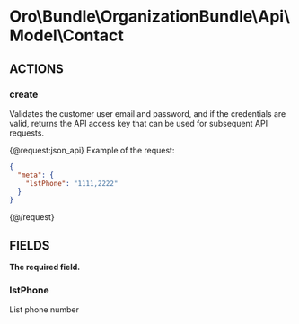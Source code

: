 # Oro\Bundle\OrganizationBundle\Api\Model\Contact

## ACTIONS

### create

Validates the customer user email and password, and if the credentials are valid, returns the API access key
that can be used for subsequent API requests.

{@request:json_api}
Example of the request:

```JSON
{
  "meta": {
    "lstPhone": "1111,2222"
  }
}
```

{@/request}

## FIELDS

**The required field.**

### lstPhone

List phone number

